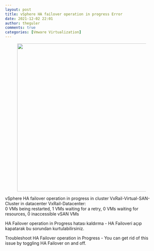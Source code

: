 ```yaml
---
layout: post
title: vSphere HA failover operation in progress Error
date: 2021-12-02 22:01
author: theguler
comments: true
categories: [Vmware Virtualization]
---
```

<!-- wp:image {"id":4406,"width":570,"height":486,"sizeSlug":"large","linkDestination":"none"} -->
<figure class="wp-block-image size-large is-resized"><img src="https://farukguler.com/assets/post_images/2022-02-11-08_23_21-vsphere-vsphere-drs-1.jpg?w=887" alt="" class="wp-image-4406" width="570" height="486" /></figure>
<!-- /wp:image -->

<!-- wp:paragraph -->
<p>vSphere HA failover operation in progress in cluster VxRail-Virtual-SAN-Cluster in datacenter VxRail-Datacenter:<br>0 VMs being restarted, 1 VMs waiting for a retry, 0 VMs waiting for resources, 0 inaccessible vSAN VMs</p>
<!-- /wp:paragraph -->

<!-- wp:paragraph -->
<p>HA Failover operation in Progress hatası kaldırma - HA Failoveri açıp kapatarak bu sorundan kurtulabilirsiniz.</p>
<!-- /wp:paragraph -->

<!-- wp:paragraph -->
<p>Troubleshoot HA Failover operation in Progress - You can get rid of this issue by toggling HA Failover on and off.</p>
<!-- /wp:paragraph -->
